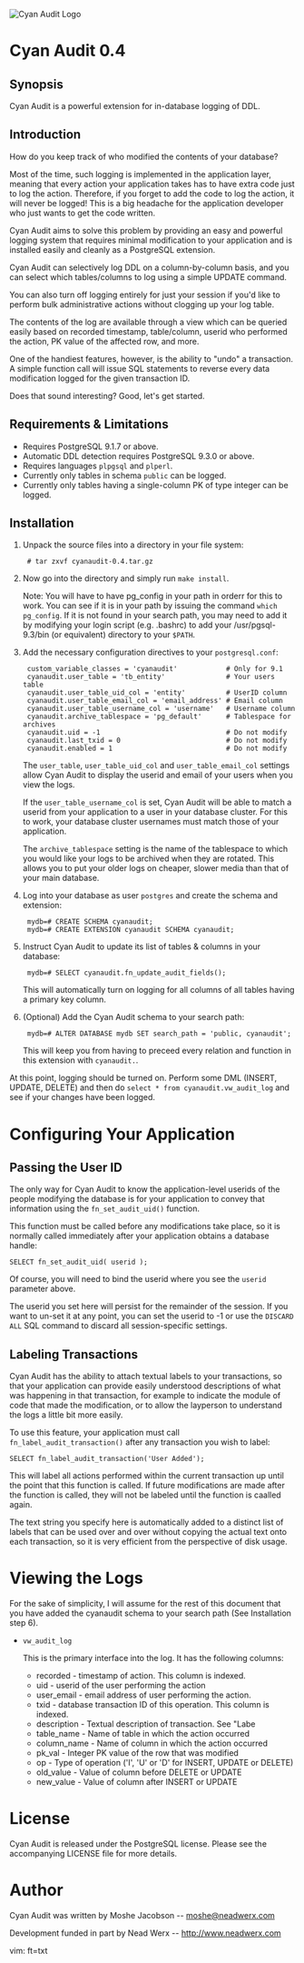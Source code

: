 ![Cyan Audit Logo](cyanaudit_logo.png)

Cyan Audit 0.4
==============

Synopsis
--------

Cyan Audit is a powerful extension for in-database logging of DDL.


Introduction
------------

How do you keep track of who modified the contents of your database?

Most of the time, such logging is implemented in the application layer, meaning
that every action your application takes has to have extra code just to log the
action. Therefore, if you forget to add the code to log the action, it will
never be logged! This is a big headache for the application developer who just
wants to get the code written.

Cyan Audit aims to solve this problem by providing an easy and powerful logging
system that requires minimal modification to your application and is installed
easily and cleanly as a PostgreSQL extension.

Cyan Audit can selectively log DDL on a column-by-column basis, and you can
select which tables/columns to log using a simple UPDATE command.

You can also turn off logging entirely for just your session if you'd like to
perform bulk administrative actions without clogging up your log table.

The contents of the log are available through a view which can be queried easily
based on recorded timestamp, table/column, userid who performed the action, PK
value of the affected row, and more.

One of the handiest features, however, is the ability to "undo" a transaction. A
simple function call will issue SQL statements to reverse every data
modification logged for the given transaction ID.

Does that sound interesting? Good, let's get started.


Requirements & Limitations
--------------------------

* Requires PostgreSQL 9.1.7 or above.
* Automatic DDL detection requires PostgreSQL 9.3.0 or above.
* Requires languages `plpgsql` and `plperl`.
* Currently only tables in schema `public` can be logged.
* Currently only tables having a single-column PK of type integer can be logged.


Installation
------------

1. Unpack the source files into a directory in your file system:

        # tar zxvf cyanaudit-0.4.tar.gz

2. Now go into the directory and simply run `make install`. 

   Note: You will have to have pg_config in your path in orderr for this to work.
   You can see if it is in your path by issuing the command `which pg_config`. If
   it is not found in your search path, you may need to add it by modifying your
   login script (e.g. .bashrc) to add your /usr/pgsql-9.3/bin (or equivalent)
   directory to your `$PATH`.

3. Add the necessary configuration directives to your `postgresql.conf`:

        custom_variable_classes = 'cyanaudit'            # Only for 9.1
        cyanaudit.user_table = 'tb_entity'               # Your users table
        cyanaudit.user_table_uid_col = 'entity'          # UserID column
        cyanaudit.user_table_email_col = 'email_address' # Email column
        cyanaudit.user_table_username_col = 'username'   # Username column
        cyanaudit.archive_tablespace = 'pg_default'      # Tablespace for archives
        cyanaudit.uid = -1                               # Do not modify
        cyanaudit.last_txid = 0                          # Do not modify
        cyanaudit.enabled = 1                            # Do not modify

   The `user_table`, `user_table_uid_col` and `user_table_email_col` settings
   allow Cyan Audit to display the userid and email of your users when you view
   the logs.

   If the `user_table_username_col` is set, Cyan Audit will be able to match a
   userid from your application to a user in your database cluster. For this to
   work, your database cluster usernames must match those of your application.

   The `archive_tablespace` setting is the name of the tablespace to which you
   would like your logs to be archived when they are rotated. This allows you to
   put your older logs on cheaper, slower media than that of your main database.

4. Log into your database as user `postgres` and create the schema and extension:

        mydb=# CREATE SCHEMA cyanaudit;
        mydb=# CREATE EXTENSION cyanaudit SCHEMA cyanaudit;

5. Instruct Cyan Audit to update its list of tables & columns in your database:

        mydb=# SELECT cyanaudit.fn_update_audit_fields();

   This will automatically turn on logging for all columns of all tables having
   a primary key column.

6. (Optional) Add the Cyan Audit schema to your search path:

        mydb=# ALTER DATABASE mydb SET search_path = 'public, cyanaudit';

   This will keep you from having to preceed every relation and function in this
   extension with `cyanaudit.`.

At this point, logging should be turned on. Perform some DML (INSERT, UPDATE,
DELETE) and then do `select * from cyanaudit.vw_audit_log` and see if your
changes have been logged.


Configuring Your Application
============================

Passing the User ID
-------------------
The only way for Cyan Audit to know the application-level userids of the people
modifying the database is for your application to convey that information using
the `fn_set_audit_uid()` function.

This function must be called before any modifications take place, so it is
normally called immediately after your application obtains a database handle:

    SELECT fn_set_audit_uid( userid );

Of course, you will need to bind the userid where you see the `userid` parameter
above.

The userid you set here will persist for the remainder of the session. If you
want to un-set it at any point, you can set the userid to -1 or use the `DISCARD
ALL` SQL command to discard all session-specific settings.

Labeling Transactions
---------------------
Cyan Audit has the ability to attach textual labels to your transactions, so
that your application can provide easily understood descriptions of what was
happening in that transaction, for example to indicate the module of code that
made the modification, or to allow the layperson to understand the logs a little
bit more easily.

To use this feature, your application must call `fn_label_audit_transaction()`
after any transaction you wish to label:

    SELECT fn_label_audit_transaction('User Added');

This will label all actions performed within the current transaction up until
the point that this function is called. If future modifications are made after
the function is called, they will not be labeled until the function is caalled
again.

The text string you specify here is automatically added to a distinct list of
labels that can be used over and over without copying the actual text onto each
transaction, so it is very efficient from the perspective of disk usage.


Viewing the Logs
================

For the sake of simplicity, I will assume for the rest of this document that you
have added the cyanaudit schema to your search path (See Installation step 6).

* `vw_audit_log`

  This is the primary interface into the log. It has the following columns:

  * recorded - timestamp of action. This column is indexed.
  * uid - userid of the user performing the action
  * user_email - email address of user performing the action. 
  * txid - database transaction ID of this operation. This column is indexed.
  * description - Textual description of transaction. See "Labe
  * table_name - Name of table in which the action occurred
  * column_name - Name of column in which the action occurred
  * pk_val - Integer PK value of the row that was modified
  * op - Type of operation ('I', 'U' or 'D' for INSERT, UPDATE or DELETE)
  * old_value - Value of column before DELETE or UPDATE
  * new_value - Value of column after INSERT or UPDATE



License
=======

Cyan Audit is released under the PostgreSQL license. Please see the accompanying
LICENSE file for more details.


Author
======

Cyan Audit was written by Moshe Jacobson -- <moshe@neadwerx.com>

Development funded in part by Nead Werx -- <http://www.neadwerx.com>

vim: ft=txt


